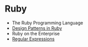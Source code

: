 Ruby
====

  * The Ruby Programming Language
  * [Design Patterns in Ruby](ruby_patterns.md)
  * Ruby on the Enterprise
  * [Regular Expressions](ruby_regex.md)

